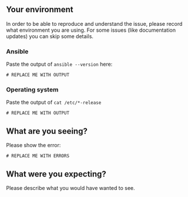 ## Your environment
In order to be able to reproduce and understand the issue, please record what environment you are using.
For some issues (like documentation updates) you can skip some details.

### Ansible
Paste the output of `ansible --version` here:
```
# REPLACE ME WITH OUTPUT
```

### Operating system
Paste the output of `cat /etc/*-release`
```
# REPLACE ME WITH OUTPUT
```

## What are you seeing?
Please show the error:
```
# REPLACE ME WITH ERRORS
```

## What were you expecting?
Please describe what you would have wanted to see.
